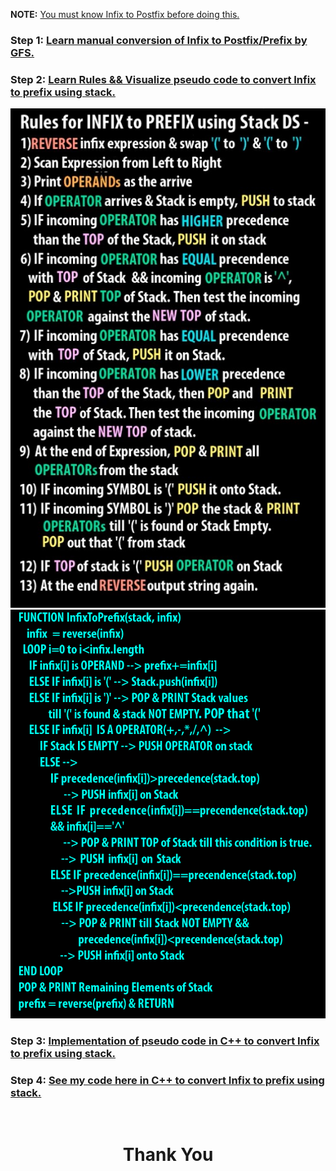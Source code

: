 **NOTE:** [You must know Infix to Postfix before doing this.](https://github.com/Nidhikumari-4/Data-Structures-and-Algorithms./tree/main/01.Data%20Structure/02.Stack/Infix%20Prefix%20Postfix/01.%20Infix%20to%20Postfix)

### **Step 1:** [Learn manual conversion of Infix to Postfix/Prefix by GFS.](https://youtu.be/q75VAGSwL0U)

### **Step 2:** [Learn Rules && Visualize pseudo code to convert Infix to prefix using stack.](https://youtu.be/gmlVZ68KRD8)

<img src="rule infix to prefix.jpg">

<img src="pseudo code infix to prefix.png">

### **Step 3:** [Implementation of pseudo code in C++ to convert Infix to prefix using stack.](https://youtu.be/-vZA4qdDxAg)

### **Step 4:** [See my code here in C++ to convert Infix to prefix using stack.](infix_to_prefix.cpp)


<br>
<h1 align="Center">Thank You</h1>
